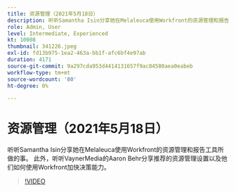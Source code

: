 ```yaml
---
title: 资源管理（2021年5月18日）
description: 听听Samantha Isin分享她在Melaleuca使用Workfront的资源管理和报告工具所做的事。 另请听取Aaron Behr，来自VaynerMedia的……（请用60到160个字符描述）
role: Admin, User
level: Intermediate, Experienced
kt: 10008
thumbnail: 341226.jpeg
exl-id: fd13b975-1ea2-463a-bb1f-afc6bf4e97ab
duration: 4171
source-git-commit: 9a297cda953d4414131657f9ac84580aea0eabeb
workflow-type: tm+mt
source-wordcount: '80'
ht-degree: 0%

---
```


# 资源管理（2021年5月18日）

听听Samantha Isin分享她在Melaleuca使用Workfront的资源管理和报告工具所做的事。 此外，听听VaynerMedia的Aaron Behr分享推荐的资源管理设置以及他们如何使用Workfront加快决策能力。

>[!VIDEO](https://video.tv.adobe.com/v/341226/?quality=12&learn=on)

